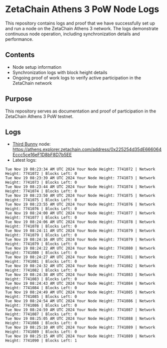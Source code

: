 # ZetaChain Athens 3 PoW Node Logs
This repository contains logs and proof that we have successfully set up and run a node on the ZetaChain Athens 3 network. The logs demonstrate continuous node operation, including synchronization details and performance.

## Contents
- Node setup information
- Synchronization logs with block height details
- Ongoing proof of work logs to verify active participation in the ZetaChain network

## Purpose
This repository serves as documentation and proof of participation in the ZetaChain Athens 3 PoW testnet.

## Logs

- [Third Bunny](https://thirdbunny.xyz/) node: https://athens.explorer.zetachain.com/address/0x225254d35dE666064Eccc5ce16eF1D8bF8D7b5EE
- Latest logs:
```
Tue Nov 19 08:23:34 AM UTC 2024 Your Node Height: 7741072 | Network Height: 7741072 | Blocks Left: 0
Tue Nov 19 08:23:39 AM UTC 2024 Your Node Height: 7741073 | Network Height: 7741073 | Blocks Left: 0
Tue Nov 19 08:23:44 AM UTC 2024 Your Node Height: 7741074 | Network Height: 7741074 | Blocks Left: 0
Tue Nov 19 08:23:50 AM UTC 2024 Your Node Height: 7741075 | Network Height: 7741075 | Blocks Left: 0
Tue Nov 19 08:23:55 AM UTC 2024 Your Node Height: 7741076 | Network Height: 7741076 | Blocks Left: 0
Tue Nov 19 08:24:00 AM UTC 2024 Your Node Height: 7741077 | Network Height: 7741077 | Blocks Left: 0
Tue Nov 19 08:24:06 AM UTC 2024 Your Node Height: 7741078 | Network Height: 7741078 | Blocks Left: 0
Tue Nov 19 08:24:11 AM UTC 2024 Your Node Height: 7741079 | Network Height: 7741079 | Blocks Left: 0
Tue Nov 19 08:24:16 AM UTC 2024 Your Node Height: 7741079 | Network Height: 7741079 | Blocks Left: 0
Tue Nov 19 08:24:22 AM UTC 2024 Your Node Height: 7741080 | Network Height: 7741080 | Blocks Left: 0
Tue Nov 19 08:24:27 AM UTC 2024 Your Node Height: 7741081 | Network Height: 7741081 | Blocks Left: 0
Tue Nov 19 08:24:32 AM UTC 2024 Your Node Height: 7741082 | Network Height: 7741082 | Blocks Left: 0
Tue Nov 19 08:24:38 AM UTC 2024 Your Node Height: 7741083 | Network Height: 7741083 | Blocks Left: 0
Tue Nov 19 08:24:43 AM UTC 2024 Your Node Height: 7741084 | Network Height: 7741084 | Blocks Left: 0
Tue Nov 19 08:24:49 AM UTC 2024 Your Node Height: 7741085 | Network Height: 7741085 | Blocks Left: 0
Tue Nov 19 08:24:54 AM UTC 2024 Your Node Height: 7741086 | Network Height: 7741086 | Blocks Left: 0
Tue Nov 19 08:24:59 AM UTC 2024 Your Node Height: 7741087 | Network Height: 7741087 | Blocks Left: 0
Tue Nov 19 08:25:05 AM UTC 2024 Your Node Height: 7741088 | Network Height: 7741088 | Blocks Left: 0
Tue Nov 19 08:25:10 AM UTC 2024 Your Node Height: 7741089 | Network Height: 7741089 | Blocks Left: 0
Tue Nov 19 08:25:15 AM UTC 2024 Your Node Height: 7741089 | Network Height: 7741090 | Blocks Left: 1
```
